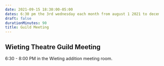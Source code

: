 ```yaml
---
date: 2021-09-15 18:30:00-05:00
dates: 6:30 pm the 3rd wednesday each month from august 1 2021 to december 31 2021
draft: false
durationMinutes: 90
title: Guild Meeting
---
```


## Wieting Theatre Guild Meeting  
6:30 - 8:00 PM in the Wieting addition meeting room.